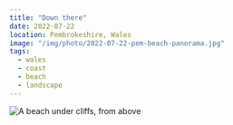 ```yaml
---
title: "Down there"
date: 2022-07-22
location: Pembrokeshire, Wales
image: "/img/photo/2022-07-22-pem-beach-panorama.jpg"
tags:
  - wales
  - coast
  - beach
  - landscape
---
```


![A beach under cliffs, from above](/img/photo/2022-07-22-pem-beach-panorama.jpg)
